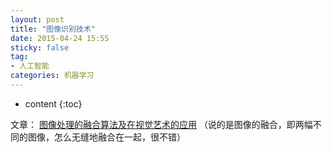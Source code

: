```yaml
---
layout: post
title: "图像识别技术"
date: 2015-04-24 15:55
sticky: false
tag: 
- 人工智能
categories: 机器学习
---
```


* content
{:toc}

文章： [图像处理的融合算法及在视觉艺术的应用](http://weibo.com/p/1001603838401345359624) （说的是图像的融合，即两幅不同的图像，怎么无缝地融合在一起，很不错）
